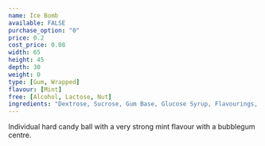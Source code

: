 ```yaml
---
name: Ice Bomb
available: FALSE
purchase_option: "0"
price: 0.2
cost_price: 0.08
width: 65
height: 45
depth: 30
weight: 0
type: [Gum, Wrapped]
flavour: [Mint]
free: [Alcohol, Lactose, Nut]
ingredients: "Dextrose, Sucrose, Gum Base, Glucose Syrup, Flavourings, Colours:  E171, E133; Glazing Agents: Carnauba Wax; Antioxidant: E321"
---
```

Individual hard candy ball with a very strong mint flavour with a bubblegum centre.